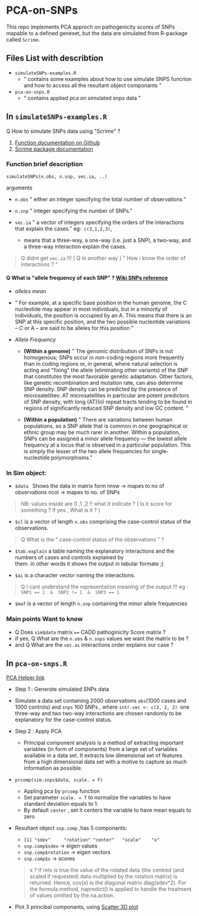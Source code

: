 # PCA-on-SNPs
This repo implements PCA approch on pathogenicity scores of SNPs mapable to a defined geneset, but the data are simulated from R-package called `Scrime`.

## Files List with describtion 
- `simulateSNPs-examples.R`
  - " contains some examples about how to use simulate SNPS funcrion and how to access all the resultant object componants  "
- `pca-on-snps.R`
  - " contains applied pca on simulated snps data "

## In ` simulateSNPs-examples.R `

Q How to simulate SNPs data using "Scrime" ?

1. [ Function documentation on Github ]( https://github.com/cran/scrime/blob/master/man/simulateSNPs.Rd ) 
2. [Scrime package documentation ]( https://cran.r-project.org/web/packages/scrime/scrime.pdf )

### Function brief description

`simulateSNPs(n.obs, n.snp, vec.ia, ..)`

 arguments
  - `n.obs`
    " either an integer specifying the total number of observations "
  
  - `n.snp` 
    " integer specifying the number of SNPs."
  
  - `vec.ia`
    " a vector of integers specifying the orders of the interactions
    that explain the cases."
    eg:` c(3,1,2,3)`,
    -  means that a three-way, a one-way (i.e. just a SNP), a two-way, and a three-way interaction explain the cases.
    
> Q didnt get `vec.ia` !!! ( Q in another way )
" How i know the order of interactions ? "

#### Q What is "allele frequency of each SNP" ? [ Wiki SNPs reference ]( https://en.wikipedia.org/wiki/Single-nucleotide_polymorphism )
- _alleles mean_
 - " For example, at a specific base position in the human genome, the C nucleotide may appear in most individuals, but in a minority of individuals, the position is occupied by an A. This means that there is an SNP at this specific position, and the two possible nucleotide variations – C or A – are said to be alleles for this position "

- _Allele Frequency_
  - __(Within a genome)__
" The genomic distribution of SNPs is not homogenous; SNPs occur in non-coding regions more frequently than in coding regions or, in general, where natural selection is acting and "fixing" the allele (eliminating other variants) of the SNP that constitutes the most favorable genetic adaptation.
Other factors, like genetic recombination and mutation rate, can also determine SNP density.
SNP density can be predicted by the presence of microsatellites: AT microsatellites in particular are potent predictors of SNP density, with long (AT)(n) repeat tracts tending to be found in regions of significantly reduced SNP density and low GC content. "

  - __(Within a population)__
  " There are variations between human populations, so a SNP allele that is common in one geographical or ethnic group may be much rarer in another. Within a population, SNPs can be assigned a minor allele frequency — the lowest allele frequency at a locus that is observed in a particular population. This is simply the lesser of the two allele frequencies for single-nucleotide polymorphisms." 

### In Sim object:

- `$data `
 Shows the data in matrix form 
 nrow -> mapes to no of observations
 ncol -> mapes to no. of SNPs

> NB: values inside are 0 ,1 ,2 !! what it indicate ?
( Is it score for something ? if yes , What is it ? )

- `$cl`
  is a vector of length `n.obs` comprising the case-control status of the observations.
> Q What is the " case-control status of the observations " ?

- `$tab.explain`
  a table naming the explanatory interactions and the numbers of cases and controls explained by     
  them. in other words it shows the output in tabular formate ;)

- `$ai`
  is a character vector naming the interactions.

> Q I cant understand the representation meaning of the output !!!
eg : `SNP1 == 1  &  SNP2 != 1  &  SNP3 == 1`

- `$maf`
 is a vector of length `n.snp` containing the minor allele frequencies


### Main points Want to know 
- Q Does ` sim$data ` matrix `==` CADD pathoginicity Score matrix ?
- if yes, Q What are the `n.obs` & `n.snps` values we want the matrix to be ?
- and Q What are the `vec.ai` interactions order explains our case ?
 
## In `pca-on-snps.R`
[ PCA Helper link ](https://www.analyticsvidhya.com/blog/2016/03/practical-guide-principal-component-analysis-python/)

-  Step 1  : Generate simulated SNPs data
  - Simulate a data set containing 2000 observations `obs`(1000 cases and 1000 controls) and `snps` 100 SNPs , where `intr.vec <- c(3, 2, 2) `one three-way and two  two-way interactions are chosen randomly to be explanatory  for the case-control status.

- Step 2 : Apply PCA
  - Principal component analysis is a method of extracting important variables (in form of components) from a large set of variables available in a data set. It extracts low dimensional set of features from a high dimensional data set with a motive to capture as much information as possible.

- `prcomp(sim.snps$data, scale. = F)`
	- Appling pca by `prcomp` function 
	- Set parameter `scale. = T` to normalize the variables to have standard 	deviation equals to 1.
	- By default `center` , set it centers the variable to have mean equals to zero

- Resultant object `snp.comp` ,has 5 componants:
	- `[1] "sdev"     "rotation" "center"   "scale"    "x" `
	- `snp.comp$sdev`   -> eigen values
	- `snp.comp$rotation`  -> eigen vectors
	- `snp.comp$x`  -> scores 

	> x ? if retx is true the value of the rotated data (the centred (and scaled if requested) data multiplied by the rotation matrix) is returned. Hence, cov(x) is the diagonal matrix diag(sdev^2). For the formula method, napredict() is applied to handle the treatment of values omitted by the na.action. 

- Plot 3 princibal componants, using [Scatter 3D plot](http://www.sthda.com/english/wiki/amazing-interactive-3d-scatter-plots-r-software-and-data-visualization)
